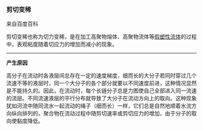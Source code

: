 ### 剪切变稀

来自百度百科

剪切变稀也称为切力变稀，是在加工高聚物熔体、高聚物流体等[假塑性流体](https://baike.baidu.com/item/假塑性流体/10886485)的过程中，表观粘度随着切应力的增加而减小的现象。

---

**产生原因**

高分子在流动时各液层间总存在一定的速度梯度，细而长的大分子若同时穿过几个流速不等的液层时，同一个大分子的各个部分就要以不同速度前进，这种情况显然是不能持久的。因此，在流动时，每个长链分子总是力图使自己全部进入同一流速的流层。不同流速液层的平行分布就导致了大分子在流动方向上的取向。这种现象犹如河流中随同流水一起流动的绳子（细而长）一样，它们总是自然地顺着水流方向纵向排列的，聚合物在流动过程中随剪切速率或剪切应力的增加，由于分子的取向使黏度降低。

